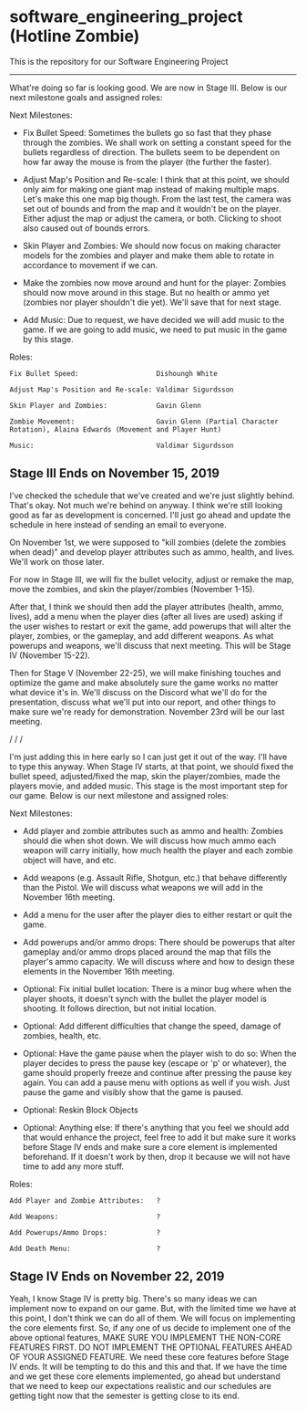 # software_engineering_project (Hotline Zombie)
This is the repository for our Software Engineering Project

--------------------------------------------------------------------------------------------------------------
What're doing so far is looking good. We are now in Stage III. Below is our next milestone goals and assigned roles:

Next Milestones:
- Fix Bullet Speed: Sometimes the bullets go so fast that they phase through the zombies. We shall work on setting a constant speed for the bullets regardless of direction. The bullets seem to be dependent on how far away the mouse is from the player (the further the faster). 

- Adjust Map's Position and Re-scale: I think that at this point, we should only aim for making one giant map instead of making multiple maps. Let's make this one map big though. From the last test, the camera was set out of bounds and from the map and it wouldn't be on the player. Either adjust the map or adjust the camera, or both. Clicking to shoot also caused out of bounds errors.

- Skin Player and Zombies: We should now focus on making character models for the zombies and player and make them able to rotate in accordance to movement if we can.
	
- Make the zombies now move around and hunt for the player: Zombies should now move around in this stage. But no health or ammo yet (zombies nor player shouldn't die yet). We'll save that for next stage.

- Add Music: Due to request, we have decided we will add music to the game. If we are going to add music, we need to put music in the game by this stage.
	
	
Roles:

	Fix Bullet Speed:                   Dishoungh White 
	
	Adjust Map's Position and Re-scale: Valdimar Sigurdsson
	
	Skin Player and Zombies:            Gavin Glenn
	
	Zombie Movement:                    Gavin Glenn (Partial Character Rotation), Alaina Edwards (Movement and Player Hunt)
	
	Music:                              Valdimar Sigurdsson


Stage III Ends on November 15, 2019
----------------------------------------------------------------------------------------------------------------

I've checked the schedule that we've created and we're just slightly behind. That's okay. Not much we're behind on anyway. I think we're still looking good as far as development is concerned. I'll just go ahead and update the schedule in here instead of sending an email to everyone.

On November 1st, we were supposed to "kill zombies (delete the zombies when dead)" and develop player attributes such as ammo, health, and lives. We'll work on those later. 

For now in Stage III, we will fix the bullet velocity, adjust or remake the map, move the zombies, and skin the player/zombies (November 1-15). 

After that, I think we should then add the player attributes (health, ammo, lives), add a menu when the player dies (after all lives are used) asking if the user wishes to restart or exit the game, add powerups that will alter the player, zombies, or the gameplay, and add different weapons. As what powerups and weapons, we'll discuss that next meeting. This will be Stage IV (November 15-22).

Then for Stage V (November 22-25), we will make finishing touches and optimize the game and make absolutely sure the game works no matter what device it's in. We'll discuss on the Discord what we'll do for the presentation, discuss what we'll put into our report, and other things to make sure we're ready for demonstration. November 23rd will be our last meeting.

/
/
/

I'm just adding this in here early so I can just get it out of the way. I'll have to type this anyway. When Stage IV starts, at that point, we should fixed the bullet speed, adjusted/fixed the map, skin the player/zombies, made the players movie, and added music. This stage is the most important step for our game. Below is our next milestone and assigned roles:

Next Milestones:
- Add player and zombie attributes such as ammo and health: Zombies should die when shot down. We will discuss how much ammo each weapon will carry initially, how much health the player and each zombie object will have, and etc. 

- Add weapons (e.g. Assault Rifle, Shotgun, etc.) that behave differently than the Pistol. We will discuss what weapons we will add in the November 16th meeting. 

- Add a menu for the user after the player dies to either restart or quit the game. 

- Add powerups and/or ammo drops: There should be powerups that alter gameplay and/or ammo drops placed around the map that fills the player's ammo capacity. We will discuss where and how to design these elements in the November 16th meeting.

- Optional: Fix initial bullet location: There is a minor bug where when the player shoots, it doesn't synch with the bullet the player model is shooting. It follows direction, but not initial location.

- Optional: Add different difficulties that change the speed, damage of zombies, health, etc. 

- Optional: Have the game pause when the player wish to do so: When the player decides to press the pause key (escape or 'p' or whatever), the game should properly freeze and continue after pressing the pause key again. You can add a pause menu with options as well if you wish. Just pause the game and visibly show that the game is paused. 

- Optional: Reskin Block Objects

- Optional: Anything else: If there's anything that you feel we should add that would enhance the project, feel free to add it but make sure it works before Stage IV ends and make sure a core element is implemented beforehand. If it doesn't work by then, drop it because we will not have time to add any more stuff.


Roles:
	
	Add Player and Zombie Attributes:   ?
	
	Add Weapons:                        ?
	
	Add Powerups/Ammo Drops:            ?
	
	Add Death Menu:                     ?
	
Stage IV Ends on November 22, 2019
--------------------
Yeah, I know Stage IV is pretty big. There's so many ideas we can implement now to expand on our game. But, with the limited time we have at this point, I don't think we can do all of them. We will focus on implementing the core elements first. So, if any one of us decide to implement one of the above optional features, MAKE SURE YOU IMPLEMENT THE NON-CORE FEATURES FIRST. DO NOT IMPLEMENT THE OPTIONAL FEATURES AHEAD OF YOUR ASSIGNED FEATURE. We need these core features before Stage IV ends. It will be tempting to do this and this and that. If we have the time and we get these core elements implemented, go ahead but understand that we need to keep our expectations realistic and our schedules are getting tight now that the semester is getting close to its end. 
